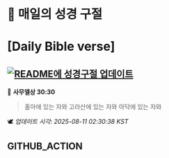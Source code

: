 # 🙏 매일의 성경 구절
# [Daily Bible verse]
## [![README에 성경구절 업데이트](https://github.com/DONGSUKA/first_test/actions/workflows/update-readme-bible.yml/badge.svg)](https://github.com/DONGSUKA/first_test/actions/workflows/update-readme-bible.yml)
<!-- START_BIBLE_VERSE -->
📖 **사무엘상 30:30**
> 홀마에 있는 자와 고라산에 있는 자와 아닥에 있는 자와

🕊️ _업데이트 시각: 2025-08-11 02:30:38 KST_
  <!-- END_BIBLE_VERSE -->
## GITHUB_ACTION
